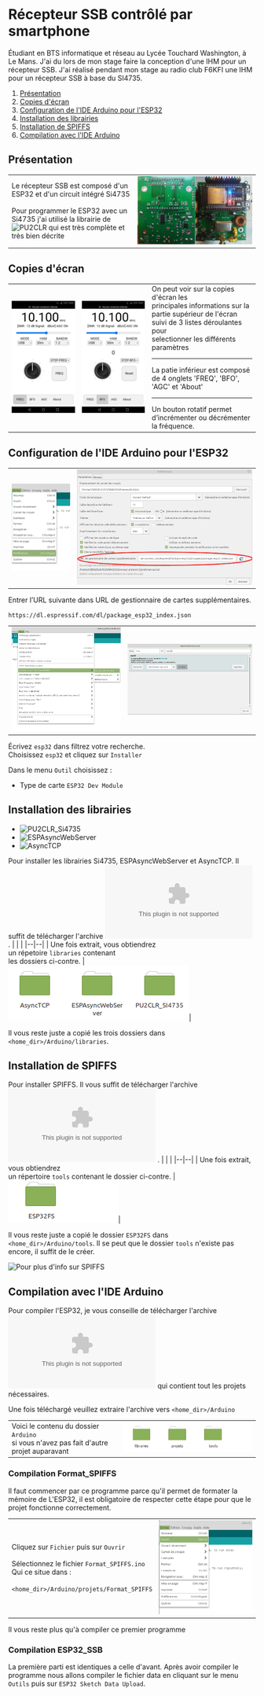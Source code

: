 ﻿# Récepteur SSB contrôlé par smartphone
Étudiant en BTS informatique et réseau au Lycée Touchard Washington, à Le Mans. J'ai du lors de mon stage faire la conception d'une IHM pour un récepteur SSB. J'ai réalisé pendant mon stage au radio club F6KFI une IHM pour un récepteur SSB à base du SI4735.

 1. [Présentation](https://github.com/BenjaminNeveu/ESP32_Si4735_Control_by_WiFi#pr%C3%A9sentation)
 2. [Copies d'écran](https://github.com/BenjaminNeveu/ESP32_Si4735_Control_by_WiFi#copies-décran)
 3. [Configuration de l'IDE Arduino pour l'ESP32](https://github.com/BenjaminNeveu/ESP32_Si4735_Control_by_WiFi#configuration-de-lide-arduino-pour-lesp32)
 4. [Installation des librairies](https://github.com/BenjaminNeveu/ESP32_Si4735_Control_by_WiFi#installation-des-librairies)  
 5. [Installation de SPIFFS](https://github.com/BenjaminNeveu/ESP32_Si4735_Control_by_WiFi#installation-de-spiffs)
 6. [Compilation avec l'IDE Arduino](https://github.com/BenjaminNeveu/ESP32_Si4735_Control_by_WiFi#compilation-avec-lide-arduino)

## Présentation

|  |  |
|--|--|
| Le récepteur SSB est composé d'un ESP32 et d'un circuit intégré Si4735 <br> <br> Pour programmer le ESP32 avec un Si4735 j'ai utilisé la librairie de ![PU2CLR](https://github.com/pu2clr/SI4735) qui est très complète et très bien décrite| ![](04_extras/montage/proto_pcb.jpeg)|


## Copies d'écran

|  |  |  |
|--|--|--|
| ![](04_extras/screenshot/ssb_freq.jpg) | ![](04_extras/screenshot/ssb_bfo.jpg) |On peut voir sur la copies d'écran les <br>principales informations sur la partie supérieur de l'écran suivi de 3 listes déroulantes pour <br>selectionner les différents paramètres <br> <hr>La patie inférieur est composé <br>de 4 onglets 'FREQ', 'BFO', 'AGC' et 'About'<br> <hr>Un bouton rotatif permet d’incrémenter ou décrémenter la fréquence.|

## Configuration de l'IDE Arduino pour l'ESP32

|  |  |
|--|--|
| ![](04_extras/screen-install-readme/config_IDE_Arduino.png) | ![](04_extras/screen-install-readme/capture_pref.png) |

Entrer l’URL suivante dans URL de gestionnaire de cartes supplémentaires.
	
	https://dl.espressif.com/dl/package_esp32_index.json

|  |  |
|--|--|
| ![](04_extras/screen-install-readme/Capture_outil_gestion.png) | ![](04_extras/screen-install-readme/capture_gestion.png) |

Écrivez ```esp32``` dans filtrez votre recherche. <br>Choisissez ```esp32``` et cliquez sur ``Installer``

Dans le menu ``Outil`` choisissez :
* Type de carte ``ESP32 Dev Module``

## Installation des librairies

 - ![PU2CLR_Si4735](https://github.com/pu2clr/SI4735) 
 - ![ESPAsyncWebServer](https://github.com/me-no-dev/ESPAsyncWebServer)
 - ![AsyncTCP](https://github.com/me-no-dev/AsyncTCP)
 
 Pour installer les librairies Si4735, ESPAsyncWebServer et AsyncTCP. Il suffit de télécharger l'archive ![libraries.zip](https://github.com/BenjaminNeveu/ESP32_Si4735_Control_by_WiFi/raw/master/02_libraries/libraries.zip) .
|  |  |
|--|--|
| Une fois extrait, vous obtiendrez <br> un répetoire ````libraries```` contenant <br> les dossiers ci-contre. |![](04_extras/screen-install-readme/fichier_libraries.png)|

Il vous reste juste a copié les trois dossiers dans ````<home_dir>/Arduino/libraries````.

## Installation de SPIFFS

Pour installer SPIFFS. Il vous suffit de télécharger l'archive <br>![tools.zip](https://github.com/BenjaminNeveu/ESP32_Si4735_Control_by_WiFi/raw/master/03_tools/tools.zip) .
|  |  |
|--|--|
| Une fois extrait, vous obtiendrez <br>un répertoire ````tools```` contenant  le dossier ci-contre. |![](04_extras/screen-install-readme/fichier_tools.png)|

Il vous reste juste a copié le dossier ````ESP32FS```` dans ````<home_dir>/Arduino/tools````. Il se peut que le dossier ```tools``` n'existe pas encore, il suffit de le créer.

![Pour plus d'info sur SPIFFS](https://github.com/BenjaminNeveu/ESP32_Si4735_Control_by_WiFi/blob/master/03_tools)



## Compilation avec l'IDE Arduino

Pour compiler l'ESP32, je vous conseille de télécharger l'archive ![projets.zip](https://github.com/BenjaminNeveu/ESP32_Si4735_Control_by_WiFi/raw/master/01_Projets/projets.zip) qui contient tout les projets nécessaires.

Une fois téléchargé veuillez extraire l'archive vers ```<home_dir>/Arduino```

|  |  |
|--|--|
| Voici le contenu du dossier ``Arduino``<br> si vous n'avez pas fait d'autre projet auparavant | ![](04_extras/screen-install-readme/contenu_arduino.png) |

### Compilation Format_SPIFFS

Il faut commencer par ce programme parce qu'il permet de formater la mémoire de L'ESP32, il est obligatoire de respecter cette étape pour que le projet fonctionne correctement.

|  |  |
|--|--|
|Cliquez sur ``Fichier`` puis sur ``Ouvrir``<br><br>Sélectionnez le fichier ```Format_SPIFFS.ino``` <br>Qui ce situe dans : <br><br> ``<home_dir>/Arduino/projets/Format_SPIFFS`` |![](04_extras/screen-install-readme/Fichier_ouvrir.png) |


Il vous reste plus qu'à compiler ce premier programme

### Compilation ESP32_SSB

La première parti est identiques a celle d'avant.
Après avoir compiler le programme nous allons compiler le fichier data en cliquant sur le menu ``Outils`` puis sur ``ESP32 Sketch Data Upload``.
